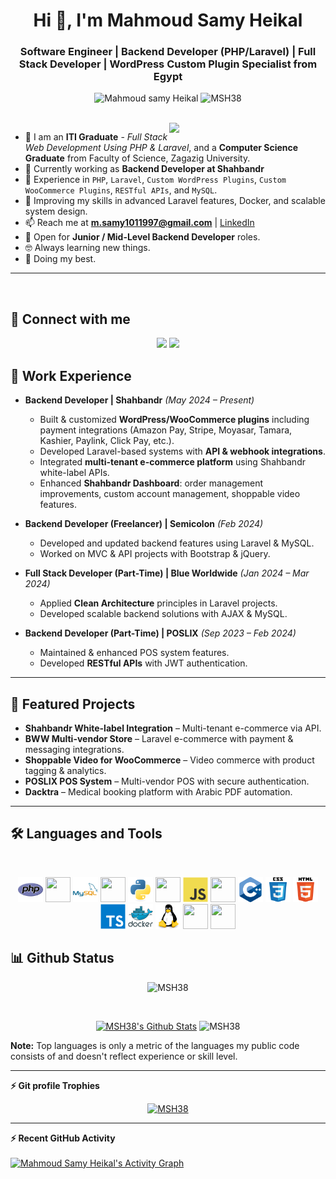 <h1 align="center">Hi 👋, I'm Mahmoud Samy Heikal</h1>
<h3 align="center">Software Engineer | Backend Developer (PHP/Laravel) | Full Stack Developer | WordPress Custom Plugin Specialist from Egypt</h3>

<p align="center">
  <img src="https://komarev.com/ghpvc/?username=msh38&label=Profile%20views&color=0e75b6&style=flat" alt="Mahmoud samy Heikal" />
  <img src="https://img.shields.io/github/followers/msh38?label=Followers" alt="MSH38" />
</p>
<br>
<img align="right" src="https://user-images.githubusercontent.com/63050133/156676671-d5b2e362-97d4-4404-9447-dd71ddfea82f.gif" width="250px"/>

- :school: I am an **ITI Graduate** - *Full Stack Web Development Using PHP & Laravel*, and a **Computer Science Graduate** from Faculty of Science, Zagazig University.
- 💼 Currently working as **Backend Developer at Shahbandr**
- 🔭 Experience in `PHP`, `Laravel`, `Custom WordPress Plugins`, `Custom WooCommerce Plugins`, `RESTful APIs`, and `MySQL`.
- 🌱 Improving my skills in advanced Laravel features, Docker, and scalable system design.
- 📫 Reach me at **m.samy1011997@gmail.com** | [LinkedIn](https://www.linkedin.com/in/mahmoud-heikal/)
- :thinking: Open for **Junior / Mid-Level Backend Developer** roles.
- :nerd_face: Always learning new things.
- 🐼 Doing my best.

---
<br>

## 📩 Connect with me
<p align="center">
    <a href="mailto:m.samy1011997@gmail.com" title="Gmail"><img src="https://img.shields.io/badge/gmail-%23F05033.svg?style=for-the-badge&logo=gmail&logoColor=white"/></a>  
    <a href="https://www.linkedin.com/in/mahmoud-heikal/" title="LinkedIn"><img src="https://img.shields.io/badge/linkedin-%230077B5.svg?style=for-the-badge&logo=linkedin&logoColor=white"/></a>  
</p>

## 🏢 Work Experience
- **Backend Developer | Shahbandr** *(May 2024 – Present)*
  - Built & customized **WordPress/WooCommerce plugins** including payment integrations (Amazon Pay, Stripe, Moyasar, Tamara, Kashier, Paylink, Click Pay, etc.).
  - Developed Laravel-based systems with **API & webhook integrations**.
  - Integrated **multi-tenant e-commerce platform** using Shahbandr white-label APIs.
  - Enhanced **Shahbandr Dashboard**: order management improvements, custom account management, shoppable video features.

- **Backend Developer (Freelancer) | Semicolon** *(Feb 2024)*
  - Developed and updated backend features using Laravel & MySQL.
  - Worked on MVC & API projects with Bootstrap & jQuery.

- **Full Stack Developer (Part-Time) | Blue Worldwide** *(Jan 2024 – Mar 2024)*
  - Applied **Clean Architecture** principles in Laravel projects.
  - Developed scalable backend solutions with AJAX & MySQL.

- **Backend Developer (Part-Time) | POSLIX** *(Sep 2023 – Feb 2024)*
  - Maintained & enhanced POS system features.
  - Developed **RESTful APIs** with JWT authentication.

---

## 🚀 Featured Projects
- **Shahbandr White-label Integration** – Multi-tenant e-commerce via API.
- **BWW Multi-vendor Store** – Laravel e-commerce with payment & messaging integrations.
- **Shoppable Video for WooCommerce** – Video commerce with product tagging & analytics.
- **POSLIX POS System** – Multi-vendor POS with secure authentication.
- **Dacktra** – Medical booking platform with Arabic PDF automation.

---

## 🛠 Languages and Tools
<br>
<p align="center">
<a href="https://www.php.net"><img src="https://raw.githubusercontent.com/devicons/devicon/master/icons/php/php-original.svg" width="40" height="40"/></a>
<a href="https://laravel.com/"><img src="https://laravel.com/img/logomark.min.svg" width="40" height="40"/></a>
<a href="https://www.mysql.com/"><img src="https://raw.githubusercontent.com/devicons/devicon/master/icons/mysql/mysql-original-wordmark.svg" width="40" height="40"/></a>
<a href="https://www.sqlite.org/"><img src="https://www.vectorlogo.zone/logos/sqlite/sqlite-icon.svg" width="40" height="40"/></a>
<a href="https://www.python.org"><img src="https://raw.githubusercontent.com/devicons/devicon/master/icons/python/python-original.svg" width="40" height="40"/></a>
<a href="https://angular.io"><img src="https://angular.io/assets/images/logos/angular/angular.svg" width="40" height="40"/></a>
<a href="https://developer.mozilla.org/en-US/docs/Web/JavaScript"><img src="https://raw.githubusercontent.com/devicons/devicon/master/icons/javascript/javascript-original.svg" width="40" height="40"/></a>
<a href="https://getbootstrap.com"><img src="https://getbootstrap.com/docs/5.3/assets/brand/bootstrap-logo.svg" width="40" height="40"/></a>
<a href="https://www.w3schools.com/cpp/"><img src="https://raw.githubusercontent.com/devicons/devicon/master/icons/cplusplus/cplusplus-original.svg" width="40" height="40"/></a>
<a href="https://www.w3schools.com/css/"><img src="https://raw.githubusercontent.com/devicons/devicon/master/icons/css3/css3-original-wordmark.svg" width="40" height="40"/></a>
<a href="https://www.w3.org/html/"><img src="https://raw.githubusercontent.com/devicons/devicon/master/icons/html5/html5-original-wordmark.svg" width="40" height="40"/></a>
<a href="https://www.typescriptlang.org/"><img src="https://raw.githubusercontent.com/devicons/devicon/master/icons/typescript/typescript-original.svg" width="40" height="40"/></a>
<a href="https://www.docker.com/"><img src="https://raw.githubusercontent.com/devicons/devicon/master/icons/docker/docker-original-wordmark.svg" width="40" height="40"/></a>
<a href="https://www.linux.org/"><img src="https://raw.githubusercontent.com/devicons/devicon/master/icons/linux/linux-original.svg" width="40" height="40"/></a>
<a href="https://git-scm.com/"><img src="https://www.vectorlogo.zone/logos/git-scm/git-scm-icon.svg" width="40" height="40"/></a>
<a href="https://postman.com"><img src="https://www.vectorlogo.zone/logos/getpostman/getpostman-icon.svg" width="40" height="40"/></a>
</p>


## 📊 Github Status
<p align="center"><img src="https://github-readme-streak-stats.herokuapp.com/?user=MSH38&theme=tokyonight_duo" alt="MSH38" /></p>
  <br/>
  <p align="center">
    <a href="https://github.com/anuraghazra/github-readme-stats">
	    <img alt="MSH38's Github Stats" src="https://github-readme-stats.vercel.app/api?username=MSH38&show_icons=true&count_private=true&locale=en&theme=tokyonight&layout=compact" height="230px"/></a>
	  <img src="https://github-readme-stats.vercel.app/api/top-langs?username=MSH38&langs_count=10&show_icons=true&locale=en&theme=tokyonight" alt="MSH38" height="230px"/>
<br/>

  <b>Note:</b> Top languages is only a metric of the languages my public code consists of and doesn't reflect experience or skill level.
  </p>
  
----
<summary><b>⚡ Git profile Trophies</b></summary>

<p align="center"> <a href="https://github.com/ryo-ma/github-profile-trophy"><img src="https://github-profile-trophy.vercel.app/?username=MSH38&layout=compact&theme=algolia" alt="MSH38" /></a> </p>

----

  <summary><b>⚡ Recent GitHub Activity</b></summary>
  <br/>
   <a href="https://github.com/MSH38"><img alt="Mahmoud Samy Heikal's Activity Graph" src="https://activity-graph.herokuapp.com/graph?username=msh38&custom_title=Mahmoud%20Samy%20Heikal%27s%20Contribution%20Graph&theme=react-dark" /></a>
  <br/>


<br/>



